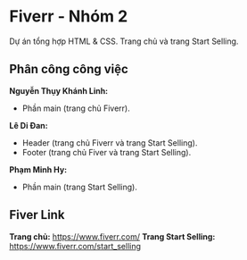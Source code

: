 # Fiverr - Nhóm 2

Dự án tổng hợp HTML & CSS. Trang chủ và trang Start Selling.

## Phân công công việc

**Nguyễn Thụy Khánh Linh:** 
- Phần main (trang chủ Fiverr).

**Lê Di Đan:**
- Header (trang chủ Fiverr và trang Start Selling).
- Footer (trang chủ Fiver và trang Start Selling).

**Phạm Minh Hy:**
- Phần main (trang Start Selling).

## Fiver Link

**Trang chủ:** https://www.fiverr.com/
**Trang Start Selling:** https://www.fiverr.com/start_selling
